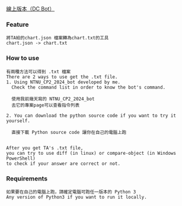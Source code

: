 [線上版本（DC Bot）](https://github.com/NaoCoding/NTNU_CP2_2024_bot)
### Feature 
```
將TA給的chart.json 檔案轉為chart.txt的工具
chart.json -> chart.txt
```
### How to use
```
有兩種方法可以得到 .txt 檔案
There are 2 ways to use get the .txt file.
1. Using NTNU_CP2_2024_bot developed by me.
  Check the command list in order to know the bot's command.
  
  使用我前幾天寫的 NTNU_CP2_2024_bot
  去它的專案page可以查看指令列表

2. You can download the python source code if you want to try it yourself.

  直接下載 Python source code 讓你在自己的電腦上跑
  

After you get TA's .txt file,
you can try to use diff (in linux) or compare-object (in Windows PowerShell)
to check if your answer are correct or not.
```

### Requirements
```
如果要在自己的電腦上跑，請確定電腦可跑任一版本的 Python 3 
Any version of Python3 if you want to run it locally.
```

